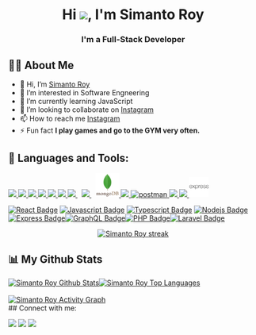 <h1 align="center">Hi <img src="https://raw.githubusercontent.com/MartinHeinz/MartinHeinz/master/wave.gif" width="30px">, I'm Simanto Roy</h1>
<h3 align="center">I'm a Full-Stack Developer</h3>

## 🙋‍♂️ About Me
- 👋 Hi, I’m [Simanto Roy](https://www.instagram.com/simanto_sroy/?hl=en)
- 👀 I’m interested in Software Engneering
- 🌱 I’m currently learning JavaScript
- 💞️ I’m looking to collaborate on [Instagram](https://www.instagram.com/simanto_sroy/?hl=en)
- 📫 How to reach me [Instagram](https://www.instagram.com/simanto_sroy/?hl=en)
- ⚡ Fun fact **I play games and go to the GYM very often.**

## 🚀 Languages and Tools:
<p align="left">
    <a href="https://reactjs.org/" target="_blank"> <img src="https://img.icons8.com/color/48/000000/react-native.png"/> </a>
    <a href="https://developer.mozilla.org/en-US/docs/Web/JavaScript" target="_blank"> <img src="https://img.icons8.com/color/48/000000/javascript.png"/> </a> 
    <a href="https://www.w3.org/html/" target="_blank"> <img src="https://img.icons8.com/color/48/000000/html-5.png"/> </a> 
    <a href="https://www.w3schools.com/css/" target="_blank"> <img src="https://img.icons8.com/color/48/000000/css3.png"/> </a> 
    <a href="https://getbootstrap.com" target="_blank"> <img src="https://img.icons8.com/color/48/000000/bootstrap.png"/> </a> 
    <a href="https://www.python.org" target="_blank"> <img src="https://img.icons8.com/color/48/000000/python.png"/> </a> 
    <a style="padding-right:8px;" href="https://nodejs.org" target="_blank"> <img src="https://img.icons8.com/color/48/000000/nodejs.png"/> </a> 
    <a style="padding-right:8px;" href="https://www.mysql.com/" target="_blank"> <img src="https://img.icons8.com/fluent/50/000000/mysql-logo.png"/> </a>
    <a href="https://www.mongodb.com/" target="_blank"> <img src="https://raw.githubusercontent.com/devicons/devicon/master/icons/mongodb/mongodb-original-wordmark.svg" alt="mongodb" width="48" height="48"/> </a> 
    <a href="https://firebase.google.com/" target="_blank"> <img src="https://img.icons8.com/color/48/000000/firebase.png"/> </a> 
    <a href="https://postman.com" target="_blank"> <img src="https://www.vectorlogo.zone/logos/getpostman/getpostman-icon.svg" alt="postman" width="45" height="45"/> </a>   
    <a href="https://git-scm.com/" target="_blank"> <img src="https://img.icons8.com/color/48/000000/git.png"/> </a> 
    <a href="https://redux.js.org" target="_blank"> <img src="https://img.icons8.com/color/48/000000/redux.png"/> </a>
    <a href="https://expressjs.com" target="_blank"> <img src="https://raw.githubusercontent.com/devicons/devicon/master/icons/express/express-original-wordmark.svg" alt="express" width="40" height="40"/> </a>
</p>

[![React Badge](https://img.shields.io/badge/-React-61DBFB?style=for-the-badge&labelColor=black&logo=react&logoColor=61DBFB)](#)  [![Javascript Badge](https://img.shields.io/badge/-Javascript-F0DB4F?style=for-the-badge&labelColor=black&logo=javascript&logoColor=F0DB4F)](#) [![Typescript Badge](https://img.shields.io/badge/-Typescript-007acc?style=for-the-badge&labelColor=black&logo=typescript&logoColor=007acc)](#) [![Nodejs Badge](https://img.shields.io/badge/-Nodejs-3C873A?style=for-the-badge&labelColor=black&logo=node.js&logoColor=3C873A)](#)[![Express Badge](https://img.shields.io/badge/-Express-F0DB4F?style=for-the-badge&labelColor=black&logo=javascript&logoColor=F0DB4F)](#)[![GraphQL Badge](https://img.shields.io/badge/-GraphQl-e535ab?style=for-the-badge&labelColor=black&logo=node.js&logoColor=e535ab)](#)[![PHP Badge](https://img.shields.io/badge/-PHP-61DBFB?style=for-the-badge&labelColor=black&logo=php&logoColor=61DBFB)](#)[![Laravel Badge](https://img.shields.io/badge/-Laravel-3C873A?style=for-the-badge&labelColor=black&logo=laravel&logoColor=3C873A)](#)
<br/>

<p align="center">
    <a href="https://github.com/sroy-simanto/github-readme-streak-stats">
        <img title="🔥 Get streak stats for your profile at git.io/streak-stats" alt="Simanto Roy streak" src="https://github-readme-streak-stats.herokuapp.com/?user=sroy-simanto&theme=black-ice&hide_border=true&stroke=0000&background=060A0CD0"/>
    </a>
</p>

## 📊 My Github Stats

<div style="display:flex">
        <a href="https://github.com/sroy-simanto/github-readme-stats"><img alt="Simanto Roy Github Stats" src="https://github-readme-stats.vercel.app/api?username=sroy-simanto&show_icons=true&count_private=true&theme=react&hide_border=true&bg_color=0D1117" /></a>
        <a href="https://github.com/sroy-simanto//github-readme-stats"><img alt="Simanto Roy Top Languages" src="https://github-readme-stats.vercel.app/api/top-langs/?username=sroy-simanto&langs_count=8&count_private=true&layout=compact&theme=react&hide_border=true&bg_color=0D1117" /></a>
</div>
<br/>
<a href="https://github.com/sroy-simanto/github-readme-activity-graph"><img alt="Simanto Roy Activity Graph" src="https://activity-graph.herokuapp.com/graph?username=sroy-simanto&bg_color=0D1117&color=5BCDEC&line=5BCDEC&point=FFFFFF&hide_border=true" /></a>
<br/>
## Connect with me:
<p align="left">
<a href="https://www.linkedin.com/in/simanto-roy/" target="_blank"><img src="https://img.icons8.com/fluent/48/000000/linkedin.png"/></a>
<a href="https://twitter.com/simanto_sroy" target="_blank"><img src="https://img.icons8.com/fluent/48/000000/twitter.png"/></a>
<a href="https://www.instagram.com/simanto_sroy/?hl=en" target="_blank"><img src="https://img.icons8.com/fluent/48/000000/instagram-new.png"/></a>
</p>

